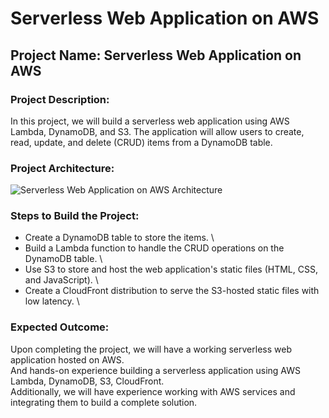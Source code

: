 
# Serverless Web Application on AWS

## Project Name: Serverless Web Application on AWS

### Project Description:

In this project, we will build a serverless web application using AWS Lambda, DynamoDB, and S3. The application will allow users to create, read, update, and delete (CRUD) items from a DynamoDB table.

### Project Architecture:

![Serverless Web Application on AWS Architecture](https://user-images.githubusercontent.com/66474973/228492073-5cd3d975-3439-4ce4-b109-fb33997df3c3.png)

### Steps to Build the Project:

* Create a DynamoDB table to store the items. \
* Build a Lambda function to handle the CRUD operations on the DynamoDB table. \
* Use S3 to store and host the web application's static files (HTML, CSS, and JavaScript). \
* Create a CloudFront distribution to serve the S3-hosted static files with low latency. \

### Expected Outcome:

Upon completing the project, we will have a working serverless web application hosted on AWS. \
And hands-on experience building a serverless application using AWS Lambda, DynamoDB, S3, CloudFront. \
Additionally, we will have experience working with AWS services and integrating them to build a complete solution.

